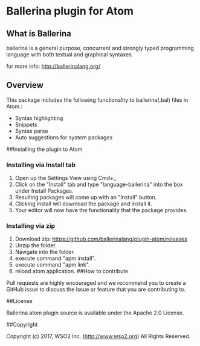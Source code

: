# Ballerina plugin for Atom

## What is Ballerina

ballerina is a general purpose, concurrent and strongly typed
programming language with both textual and graphical syntaxes.

for more info: http://ballerinalang.org/

## Overview

This package includes the following functionality to ballerina(.bal) files in Atom.:
- Syntax highlighting
- Snippets
- Syntax parse
- Auto suggestions for system packages

##Installing the plugin to Atom

### Installing via Install tab
1. Open up the Settings View using Cmd+,,
2. Click on the "Install" tab and type "language-ballerina" into the box under Install Packages.
3. Resulting packages will come up with an "Install" button.
4. Clicking install will download the package and install it.
5. Your editor will now have the functionality that the package provides.
### Installing via zip
1. Download zip: https://github.com/ballerinalang/plugin-atom/releases
2. Unzip the folder.
3. Navigate into the folder.
4. execute command "apm install".
5. execute command "apm link".
6. reload atom application.
##How to contribute

Pull requests are highly encouraged and we recommend you to create a GitHub issue
to discuss the issue or feature that you are contributing to.

##License

Ballerina atom plugin source is available under the Apache 2.0 License.

##Copyright

Copyright (c) 2017, WSO2 Inc. (http://www.wso2.org) All Rights Reserved.